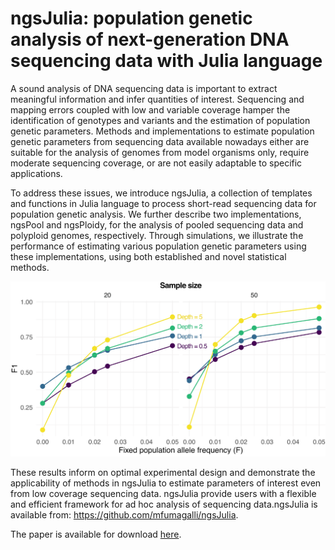 
# ngsJulia: population genetic analysis of next-generation DNA sequencing data with Julia language

A sound analysis of DNA sequencing data is important to extract meaningful information and infer quantities of interest. Sequencing and mapping errors coupled with low and variable coverage hamper the identification of genotypes and variants and the estimation of population genetic parameters. Methods and implementations to estimate population genetic parameters from sequencing data available nowadays either are suitable for the analysis of genomes from model organisms only, require moderate sequencing coverage, or are not easily adaptable to specific applications. 

To address these issues, we introduce ngsJulia, a collection of templates and functions in Julia language to process short-read sequencing data for population genetic analysis. We further describe two implementations, ngsPool and ngsPloidy, for the analysis of pooled sequencing data and polyploid genomes, respectively. Through simulations, we illustrate the performance of estimating various population genetic parameters using these implementations, using both established and novel statistical methods. 

![](/assets/ngsJulia_figure.gif)

These results inform on optimal experimental design and demonstrate the applicability of methods in ngsJulia to estimate parameters of interest even from low coverage sequencing data. ngsJulia provide users with a flexible and efficient framework for ad hoc analysis of sequencing data.ngsJulia is available from: https://github.com/mfumagalli/ngsJulia.

The paper is available for download [here](/assets/ngsJulia_paper.pdf).


